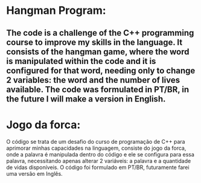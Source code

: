 # Hangman Program:
The code is a challenge of the C++ programming course to improve my skills in the language. 
It consists of the hangman game, where the word is manipulated within the code and it is configured for that word, needing only to change 2 variables: the word and the number of lives available.
The code was formulated in PT/BR, in the future I will make a version in English.
----------------------------------------------------------------------------------------------------------------------------------------------------------------
# Jogo da forca:
O código se trata de um desafio do curso de programação de C++ para aprimorar minhas capacidades na linguagem, consiste do jogo da forca, onde a palavra é manipulada dentro do código e ele se configura para essa palavra, necessitando apenas alterar 2 variáveis: a palavra e a quantidade de vidas disponíveis.
O código foi formulado em PT/BR, futuramente farei uma versão em Inglês.
